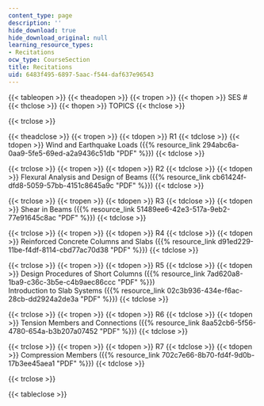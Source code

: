 ```yaml
---
content_type: page
description: ''
hide_download: true
hide_download_original: null
learning_resource_types:
- Recitations
ocw_type: CourseSection
title: Recitations
uid: 6483f495-6897-5aac-f544-daf637e96543
---
```


{{< tableopen >}}
{{< theadopen >}}
{{< tropen >}}
{{< thopen >}}
SES #
{{< thclose >}}
{{< thopen >}}
TOPICS
{{< thclose >}}

{{< trclose >}}

{{< theadclose >}}
{{< tropen >}}
{{< tdopen >}}
R1
{{< tdclose >}}
{{< tdopen >}}
Wind and Earthquake Loads ({{% resource_link 294abc6a-0aa9-5fe5-69ed-a2a9436c51db "PDF" %}})
{{< tdclose >}}

{{< trclose >}}
{{< tropen >}}
{{< tdopen >}}
R2
{{< tdclose >}}
{{< tdopen >}}
Flexural Analysis and Design of Beams ({{% resource_link cb61424f-dfd8-5059-57bb-4151c8645a9c "PDF" %}})
{{< tdclose >}}

{{< trclose >}}
{{< tropen >}}
{{< tdopen >}}
R3
{{< tdclose >}}
{{< tdopen >}}
Shear in Beams ({{% resource_link 51489ee6-42e3-517a-9eb2-77e91645c8ac "PDF" %}})
{{< tdclose >}}

{{< trclose >}}
{{< tropen >}}
{{< tdopen >}}
R4
{{< tdclose >}}
{{< tdopen >}}
Reinforced Concrete Columns and Slabs ({{% resource_link d91ed229-11be-f4df-8114-cbd77ac70d38 "PDF" %}})
{{< tdclose >}}

{{< trclose >}}
{{< tropen >}}
{{< tdopen >}}
R5
{{< tdclose >}}
{{< tdopen >}}
Design Procedures of Short Columns ({{% resource_link 7ad620a8-1ba9-c36c-3b5e-c4b9aec86ccc "PDF" %}})  
Introduction to Slab Systems ({{% resource_link 02c3b936-434e-f6ac-28cb-dd2924a2de3a "PDF" %}})
{{< tdclose >}}

{{< trclose >}}
{{< tropen >}}
{{< tdopen >}}
R6
{{< tdclose >}}
{{< tdopen >}}
Tension Members and Connections ({{% resource_link 8aa52cb6-5f56-4780-654a-b3b207a07452 "PDF" %}})
{{< tdclose >}}

{{< trclose >}}
{{< tropen >}}
{{< tdopen >}}
R7
{{< tdclose >}}
{{< tdopen >}}
Compression Members ({{% resource_link 702c7e66-8b70-fd4f-9d0b-17b3ee45aea1 "PDF" %}})
{{< tdclose >}}

{{< trclose >}}

{{< tableclose >}}